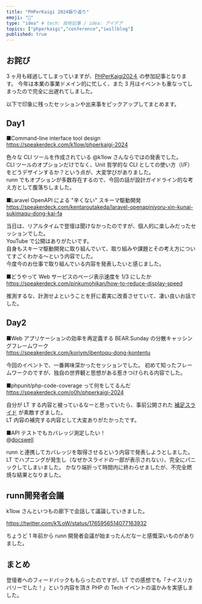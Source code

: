 ```yaml
---
title: "PHPerKaigi 2024振り返り"
emoji: "🐘"
type: "idea" # tech: 技術記事 / idea: アイデア
topics: ["phperkaigi","conference","iwillblog"]
published: true
---
```


## お詫び

3 ヶ月も経過してしまっていますが、[PHPerKaigi202４](https://phperkaigi.jp/2024/) の参加記事となります。
今年は本業の事業ドメイン的に忙しく、また 3 月はイベントも重なってしまったので完全に出遅れてしました。

以下で印象に残ったセッションや出来事をピックアップしてまとめます。

## Day1

■Command-line interface tool design
https://speakerdeck.com/k1low/phperkaigi-2024

色々な CLI ツールを作成されている @k1low さんならではの発表でした。  
CLI ツールのオプションだけでなく、Unit 哲学的な CLI としての使い方（I/F）をどうデザインするか？という点が、大変学びがありました。  
runn でもオプションが多数存在するので、今回の話が設計ガイドライン的な考え方として腹落ちしました。

■Laravel OpenAPI による "辛くない" スキーマ駆動開発
https://speakerdeck.com/kentaroutakeda/laravel-openapiniyoru-xin-kunai-sukimaqu-dong-kai-fa

当日は、リアルタイムで登壇は聞けなかったのですが、個人的に楽しみだったセッションでした。  
YouTube で公開はありがたいです。  
自身もスキーマ駆動開発に取り組んでいて、取り組みや課題とその考え方についてすごくわかる～という内容でした。  
今度今のお仕事で取り組んでいる内容を発表したいと感じました。

■どうやって Web サービスのページ表示速度を 1/3 にしたか
https://speakerdeck.com/pinkumohikan/how-to-reduce-display-speed

推測するな、計測せよということを肝に着実に改善させていて、凄い良いお話でした。

## Day2

■Web アプリケーションの効率を再定義する BEAR.Sunday の分散キャッシングフレームワーク  
https://speakerdeck.com/koriym/ibentoqu-dong-kontentu

今回のイベントで、一番興味深かったセッションでした。
初めて知ったフレームワークのですが、独自の世界観と思想がある惹きつけられる内容でした。

■phpunit/php-code-coverage って何をしてるんだ  
https://speakerdeck.com/o0h/phperkaigi-2024

自分が LT する内容と被っているなーと思っていたら、事前公開された [補足スライド](https://speakerdeck.com/o0h/phperkaigi-2024-omake) が素敵すぎました。  
LT 内容の補完する内容として大変ありがたかったです。

■API テストでもカバレッジ測定したい！   
@[docswell](https://www.docswell.com/s/katzumi/ZW17J8-how-to-measure-api-test-coverage)

runn と連携してカバレッジを取得させるという内容で発表しようとしました。  
LT でハプニングが発生し（なぜかスライドの一部が表示されない）、完全にパニックしてしまいました。 
かなり端折って時間内に終わらせましたが、不完全燃焼な結果となりました。 

## runn開発者会議

k1low さんといつもの廊下で会話して議論していきました。

https://twitter.com/k1LoW/status/1765956514077163932

ちょうど 1 年前から runn 開発者会議が始まったんだなーと感慨深いものがありました。

## まとめ

登壇者へのフィードバックももらったのですが、LT での感想でも「ナイスリカバリーでした！」という内容を頂き PHP の Tech イベントの温かみを実感しました。